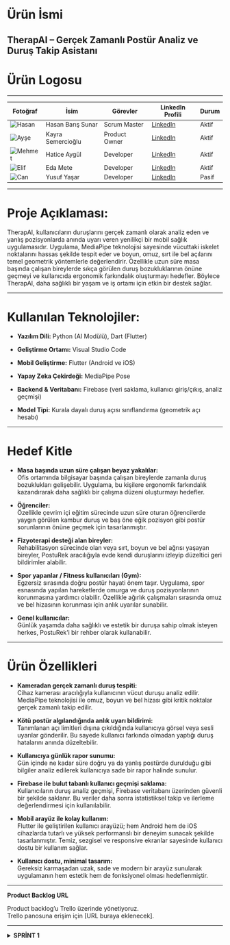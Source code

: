 # Ürün İsmi


**TherapAI** – Gerçek Zamanlı Postür Analiz ve Duruş Takip Asistanı
---
# Ürün Logosu


---
| Fotoğraf         | İsim                     | Görevler             | LinkedIn Profili                          |  Durum |
| ---------------- | ------                   | -------------------- | ------------------------------------------| ----- |
| ![Hasan](link1)  | Hasan Barış Sunar        | Scrum Master         | [LinkedIn](https://www.linkedin.com/in/hasan-bar%C4%B1%C5%9F-sunar-48b26a174/) | Aktif |
| ![Ayşe](link2)   | Kayra Semercioğlu        | Product Owner        | [LinkedIn](https://linkedin.com/in/ayse)  | Aktif |
| ![Mehmet](link3) | Hatice Aygül             | Developer            | [LinkedIn](https://www.linkedin.com/in/haticeeakg%C3%BCll?utm_source=share&utm_campaign=share_via&utm_content=profile&utm_medium=android_app )| Aktif |
| ![Elif](link4)   | Eda Mete                 | Developer            | [LinkedIn](https://www.linkedin.com/in/edamete)| Aktif |
| ![Can](link5)    | Yusuf Yaşar              | Developer            | [LinkedIn](https://linkedin.com/in/can)   | Pasif |
---
 # Proje Açıklaması:

TherapAI, kullanıcıların duruşlarını gerçek zamanlı olarak analiz eden ve yanlış pozisyonlarda anında uyarı veren yenilikçi bir mobil sağlık uygulamasıdır. Uygulama, MediaPipe teknolojisi sayesinde vücuttaki iskelet noktalarını hassas şekilde tespit eder ve boyun, omuz, sırt ile bel açılarını temel geometrik yöntemlerle değerlendirir. Özellikle uzun süre masa başında çalışan bireylerde sıkça görülen duruş bozukluklarının önüne geçmeyi ve kullanıcıda ergonomik farkındalık oluşturmayı hedefler. Böylece TherapAI, daha sağlıklı bir yaşam ve iş ortamı için etkin bir destek sağlar.


---

 # Kullanılan Teknolojiler:

- **Yazılım Dili:** Python (AI Modülü), Dart (Flutter)

- **Geliştirme Ortamı:** Visual Studio Code

- **Mobil Geliştirme:** Flutter (Android ve iOS)

- **Yapay Zeka Çekirdeği:** MediaPipe Pose

- **Backend & Veritabanı:** Firebase (veri saklama, kullanıcı giriş/çıkış, analiz geçmişi)

- **Model Tipi:** Kurala dayalı duruş açısı sınıflandırma (geometrik açı hesabı)



---

# Hedef Kitle

- **Masa başında uzun süre çalışan beyaz yakalılar:**  
  Ofis ortamında bilgisayar başında çalışan bireylerde zamanla duruş bozuklukları gelişebilir. Uygulama, bu kişilere ergonomik farkındalık kazandırarak daha sağlıklı bir çalışma düzeni oluşturmayı hedefler.

- **Öğrenciler:**  
  Özellikle çevrim içi eğitim sürecinde uzun süre oturan öğrencilerde yaygın görülen kambur duruş ve baş öne eğik pozisyon gibi postür sorunlarının önüne geçmek için tasarlanmıştır.

- **Fizyoterapi desteği alan bireyler:**  
  Rehabilitasyon sürecinde olan veya sırt, boyun ve bel ağrısı yaşayan bireyler, PostuRek aracılığıyla evde kendi duruşlarını izleyip düzeltici geri bildirimler alabilir.

- **Spor yapanlar / Fitness kullanıcıları (Gym):**  
  Egzersiz sırasında doğru postür hayati önem taşır. Uygulama, spor esnasında yapılan hareketlerde omurga ve duruş pozisyonlarının korunmasına yardımcı olabilir. Özellikle ağırlık çalışmaları sırasında omuz ve bel hizasının korunması için anlık uyarılar sunabilir.

- **Genel kullanıcılar:**  
  Günlük yaşamda daha sağlıklı ve estetik bir duruşa sahip olmak isteyen herkes, PostuRek’i bir rehber olarak kullanabilir.



---

# Ürün Özellikleri

- **Kameradan gerçek zamanlı duruş tespiti:**  
  Cihaz kamerası aracılığıyla kullanıcının vücut duruşu analiz edilir. MediaPipe teknolojisi ile omuz, boyun ve bel hizası gibi kritik noktalar gerçek zamanlı takip edilir.

- **Kötü postür algılandığında anlık uyarı bildirimi:**  
  Tanımlanan açı limitleri dışına çıkıldığında kullanıcıya görsel veya sesli uyarılar gönderilir. Bu sayede kullanıcı farkında olmadan yaptığı duruş hatalarını anında düzeltebilir.

- **Kullanıcıya günlük rapor sunumu:**  
  Gün içinde ne kadar süre doğru ya da yanlış postürde durulduğu gibi bilgiler analiz edilerek kullanıcıya sade bir rapor halinde sunulur.

- **Firebase ile bulut tabanlı kullanıcı geçmişi saklama:**  
  Kullanıcıların duruş analiz geçmişi, Firebase veritabanı üzerinden güvenli bir şekilde saklanır. Bu veriler daha sonra istatistiksel takip ve ilerleme değerlendirmesi için kullanılabilir.

- **Mobil arayüz ile kolay kullanım:**  
  Flutter ile geliştirilen kullanıcı arayüzü; hem Android hem de iOS cihazlarda tutarlı ve yüksek performanslı bir deneyim sunacak şekilde tasarlanmıştır. Temiz, sezgisel ve responsive ekranlar sayesinde kullanıcı dostu bir kullanım sağlar.

- **Kullanıcı dostu, minimal tasarım:**  
  Gereksiz karmaşadan uzak, sade ve modern bir arayüz sunularak uygulamanın hem estetik hem de fonksiyonel olması hedeflenmiştir.



---

**Product Backlog URL**

Product backlog’u Trello üzerinde yönetiyoruz.  
Trello panosuna erişim için [URL buraya eklenecek].

---

<details>
  <summary><strong> SPRİNT 1 </strong></summary>

###  Sprint 1 - Planlama ve Teknoloji Kararları

####  Sprint Notları  
- Proje kapsamında kullanılacak ana teknolojiler belirlendi:  
 - Yapay Zeka için MediaPipe Pose  
 - Mobil uygulama geliştirme için Flutter (Dart)
- Backend ve veri saklama için Firebase  
- Proje hedefleri ve öncelikli modüller üzerinde ekip içinde fikir birliğine varıldı.  
- Uygulamanın temel işlevleri, kullanıcı ihtiyaçları ve teknik gereksinimler detaylandırıldı.  
- Hangi modüllere öncelik verileceği ve sprint sonu hedefleri netleştirildi.

---

####  Sprint Puanlaması (Toplam 200 Puan)

Proje toplamda 200 puan üzerinden değerlendirilecektir.

###  Sprint İçerisinde Tamamlanması Gereken 50 Puan

Sprint 1, projenin planlama, temel altyapı ve teknoloji seçim aşamalarını kapsar.  
Bu sprintin başarıyla tamamlanması için toplam 50 puan alınması hedeflenmiştir.

####  Planlanan Ana Görevler ve Puanlama 
-  Teknoloji araştırması ve seçimi (15 puan)  
-  Proje mimarisi ve veri akışının tasarlanması (15 puan)  
-  Kullanıcı ihtiyaçları ve önceliklerin belirlenmesi (10 puan)  
-  UI/UX için ilk fikirlerin toplanması ve eskizler (10 puan)  

#### Sprint 1 Sonuç:
- **Hedeflenen Puan:** 50  
- **Gerçekleşen Puan:** **45** (Firebase giriş sistemi altyapısı testleri tamamlanmadığı için 5 puan düşülmüştür)
---

####  Daily Scrum  
- Günlük toplantılar **WhatsApp** ve **Google Meet** üzerinden gerçekleştirilmiştir.  
- Toplantı notları ve tartışmalar **Konuşma ve Toplantı Kayıtları** üzerinde paylaşılmıştır.
 <details>
<summary><strong> Konuşma ve Toplantı Kayıtları</strong></summary>

<br>

<p align="center">
  <img src="images/resim1.jpg" width="300"/><br>
  <em>Toplantı 1</em>
</p>

<p align="center">
  <img src="images/resim5.jpg" width="300"/><br>
  <em>Toplantı 2</em>
</p>

<p align="center">
  <img src="images/resim3.jpg" width="300"/><br>
  <em>Whatsapp Görüşmeleri</em>
</p>

<p align="center">
  <img src="images/resim4.jpg" width="300"/><br>
  <em>Whatsapp Görüşmeleri</em>
</p>

<p align="center">
  <img src="images/resim2.jpg" width="300"/><br>
  <em>Whatsapp Görüşmeleri</em>
</p>
</details>

---

####  Sprint Review (Planlama Sonrası)  
- Ana teknolojiler ve araçlar seçildi.  
- Proje hedefleri ekipçe netleştirildi ve görev dağılımı yapıldı.  
- İlk UI/UX fikirleri toplandı ve ön taslaklar oluşturuldu.  
- Veri modeli ve temel mimari için ilk yol haritası çizildi.

---

####  Sprint Retrospective  
- Planlama aşaması verimli geçti, ekip üyeleri teknoloji seçiminde hem fikir oldu.  
- Bazı modüller için daha detaylı araştırma gerekliliği ortaya çıktı.  
- İletişim ve koordinasyonun artırılması konusunda fikirler oluştu.  
- Bir sonraki sprintte kodlama ve prototip geliştirme aşamasına geçilecek.

---


</details>




